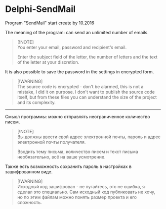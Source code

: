 # Delphi-SendMail
Program "SendMail" start create by 10.2016

The meaning of the program: can send an unlimited number of emails.

> [!NOTE]\
> You enter your email, password and recipient's email.
> 
> Enter the subject field of the letter, the number of letters and the text of the letter at your discretion.

It is also possible to save the password in the settings in encrypted form.

> [!WARNING]\
> The source code is encrypted - don't be alarmed, this is not a mistake, I did it on purpose. I don't want to publish the source code itself, but from these files you can understand the size of the project and its complexity.

---

Смысл программы: можно отправлять неограниченное количество писем.

> [!NOTE]\
> Вы должны ввести свой адрес электронной почты, пароль и адрес электронной почты получателя.
>
> Вводить тему письма, количество писем и текст письма необязательно, всё на ваше усмотрение.

Также есть возможность сохранить пароль в настройках в зашифрованном виде.

> [!WARNING]\
> Исходный код зашифрован - не пугайтесь, это не ошибка, я сделал это специально. Сам исходный код публиковать не хочу, но по этим файлам можно понять размер проекта и его сложность.
